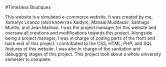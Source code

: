 #Timesless Boutiques

This website is a simulated e-commerce website.
It was created by me, Xamarys Liranzo (also known as Xaidyn), Manaal Muddassir, Santiago Murillo, and Jean Malinao.
I was the project manager for this website and oversaw all creations and modifications towards this project.
Alongside being a project manager, I was in charge of coding parts of the front and back end of this project.
I contributed to the CSS, HTML, PHP, and SQL features of this website. 
I was also in charge of the sanitation and debugging stages of this project. 
This project took about a whole university semester to complete. 


